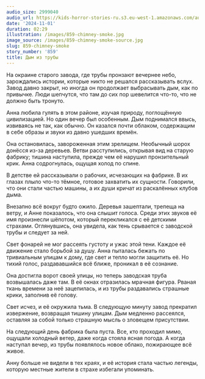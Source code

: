 ```yaml
---
audio_size: 2999040
audio_url: https://kids-horror-stories-ru.s3.eu-west-1.amazonaws.com/audio/859-chimney-smoke.mp3
date: '2024-11-01'
duration: 02:29
illustration: /images/859-chimney-smoke.jpg
image_source: /images/859-chimney-smoke-source.jpg
slug: 859-chimney-smoke
story_number: '859'
title: Дым из трубы
---
```


На окраине старого завода, где трубы пронзают вечернее небо, зарождались истории, которые никто не решался рассказывать вслух. Завод давно закрыт, но иногда он продолжает выбрасывать дым, как по привычке. Люди шепчутся, что там до сих пор шевелится что-то, что не должно быть тронуто.

Анна любила гулять в этом районе, изучая природу, поглощённую цивилизацией. Но один вечер был особенным. Дым поднимался ввысь, извиваясь не так, как обычно. Он казался почти облаком, содержащим в себе образы и звуки из давно ушедших времён.

Она остановилась, завороженная этим зрелищем. Необычный шорох донёсся из-за деревьев. Ветви расступились, открывая вид на старую фабрику; тишина наступила, прежде чем её нарушил пронзительный крик. Анна содрогнулась, ощущая холод по спине.

В детстве ей рассказывали о рабочих, исчезающих на фабрике. В их глазах плыло что-то тёмное, готовое захватить их сущности. Говорили, что они стали частью машины, а их души кричат из раскалённых клубов дыма.

Внезапно всё вокруг будто ожило. Деревья зашептали, трепеща на ветру, и Анне показалось, что она слышит голоса. Среди этих звуков её имя произнесли шёпотом, который перекликался с её детскими страхами. Оглянувшись, она увидела, как тень срывается с заводской трубы и следует за ней.

Свет фонарей не мог рассеять густоту и ужас этой тени. Каждое её движение стало борьбой за душу. Анна пыталась бежать по тривиальным улицам к дому, где свет и тепло могли защитить её. Но тихий голос, раздававшийся всё ближе, проникал в её сознание.

Она достигла ворот своей улицы, но теперь заводская труба возвышалась даже там. В её окнах отразилась мрачная фигура. Рваная ткань времени за неё зацепилась, и из трубы раздавались страшные крики, заполнив её голову.

Свет исчез, и её окружила тьма. В следующую минуту завод прекратил извержение, возвращая тишину улицам. Дым медленно рассеялся, оставляя за собой только страшную мысль о зловещем присутствии.

На следующий день фабрика была пуста. Все, кто проходил мимо, ощущали холодный ветер, даже когда стояла ясная погода. А когда наступал вечер, из трубы появлялось новое облако, пожирающее всё живое.

Анну больше не видели в тех краях, и её история стала частью легенды, которую местные жители в страхе избегали упоминать.